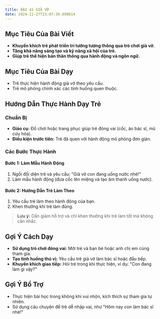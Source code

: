 ```yaml
---
title: BÀI 41 GIẢ VỜ
date: 2024-11-27T23:07:39.698614
---
```


## Mục Tiêu Của Bài Viết
- **Khuyến khích trẻ phát triển trí tưởng tượng thông qua trò chơi giả vờ.**
- **Tăng khả năng sáng tạo và kỹ năng xã hội của trẻ.**
- **Giúp trẻ thể hiện bản thân thông qua hành động và ngôn ngữ.**

## Mục Tiêu Của Bài Dạy
- Trẻ thực hiện hành động giả vờ theo yêu cầu.
- Trẻ mô phỏng chính xác các tình huống quen thuộc.

## Hướng Dẫn Thực Hành Dạy Trẻ

### Chuẩn Bị
- **Giáo cụ:** Đồ chơi hoặc trang phục giúp trẻ đóng vai (cốc, áo bác sĩ, mũ cứu hỏa).
- **Điều kiện trước tiên:** Trẻ đã quen với hành động mô phỏng đơn giản.

### Các Bước Thực Hành
#### Bước 1: Làm Mẫu Hành Động
1. Ngồi đối diện trẻ và yêu cầu: "Giả vờ con đang uống nước nhé!"
2. Làm mẫu hành động (đưa cốc lên miệng và tạo âm thanh uống nước).

#### Bước 2: Hướng Dẫn Trẻ Làm Theo
1. Yêu cầu trẻ làm theo hành động của bạn.
2. Khen thưởng khi trẻ làm đúng.

> **Lưu ý:** Dần giảm hỗ trợ và chỉ khen thưởng khi trẻ làm tốt mà không cần nhắc.

## Gợi Ý Cách Dạy
- **Sử dụng trò chơi đóng vai:** Mời trẻ và bạn bè hoặc anh chị em cùng tham gia.
- **Tạo tình huống thú vị:** Yêu cầu trẻ giả vờ làm bác sĩ hoặc đầu bếp.
- **Khuyến khích giao tiếp:** Hỏi trẻ trong khi thực hiện, ví dụ: "Con đang làm gì vậy?"

## Gợi Ý Bổ Trợ
- Thực hiện bài học trong không khí vui nhộn, kích thích sự tham gia tự nhiên.
- Sử dụng câu chuyện để trẻ dễ nhập vai, như "Hôm nay con làm bác sĩ nhé!"
